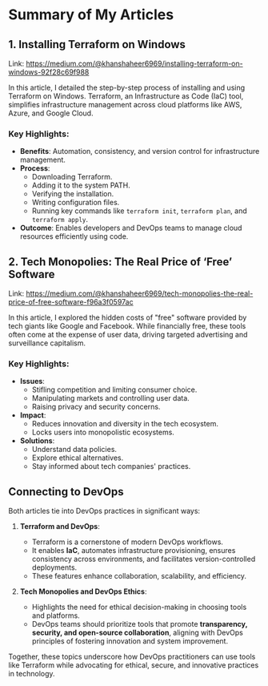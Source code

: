 # Summary of My Articles

## **1. Installing Terraform on Windows**
Link: https://medium.com/@khanshaheer6969/installing-terraform-on-windows-92f28c69f988

In this article, I detailed the step-by-step process of installing and using Terraform on Windows. Terraform, an Infrastructure as Code (IaC) tool, simplifies infrastructure management across cloud platforms like AWS, Azure, and Google Cloud. 

### Key Highlights:
- **Benefits**: Automation, consistency, and version control for infrastructure management.
- **Process**: 
  - Downloading Terraform.
  - Adding it to the system PATH.
  - Verifying the installation.
  - Writing configuration files.
  - Running key commands like `terraform init`, `terraform plan`, and `terraform apply`.
- **Outcome**: Enables developers and DevOps teams to manage cloud resources efficiently using code.

## **2. Tech Monopolies: The Real Price of ‘Free’ Software**
Link: https://medium.com/@khanshaheer6969/tech-monopolies-the-real-price-of-free-software-f96a3f0597ac

In this article, I explored the hidden costs of "free" software provided by tech giants like Google and Facebook. While financially free, these tools often come at the expense of user data, driving targeted advertising and surveillance capitalism.

### Key Highlights:
- **Issues**:
  - Stifling competition and limiting consumer choice.
  - Manipulating markets and controlling user data.
  - Raising privacy and security concerns.
- **Impact**:
  - Reduces innovation and diversity in the tech ecosystem.
  - Locks users into monopolistic ecosystems.
- **Solutions**:
  - Understand data policies.
  - Explore ethical alternatives.
  - Stay informed about tech companies' practices.

## **Connecting to DevOps**
Both articles tie into DevOps practices in significant ways:

1. **Terraform and DevOps**: 
   - Terraform is a cornerstone of modern DevOps workflows.
   - It enables **IaC**, automates infrastructure provisioning, ensures consistency across environments, and facilitates version-controlled deployments.
   - These features enhance collaboration, scalability, and efficiency.

2. **Tech Monopolies and DevOps Ethics**:
   - Highlights the need for ethical decision-making in choosing tools and platforms.
   - DevOps teams should prioritize tools that promote **transparency, security, and open-source collaboration**, aligning with DevOps principles of fostering innovation and system improvement.

Together, these topics underscore how DevOps practitioners can use tools like Terraform while advocating for ethical, secure, and innovative practices in technology.

